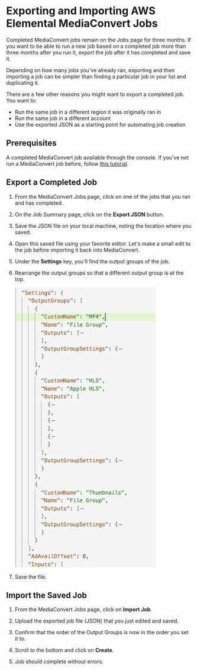 # Exporting and Importing AWS Elemental MediaConvert Jobs

Completed MediaConvert jobs remain on the Jobs page for three months. If you want to be able to run a new job based on a completed job more than three months after you run it, export the job after it has completed and save it. 

Depending on how many jobs you've already ran, exporting and then importing a job can be simpler than finding a particular job in your list and duplicating it.

There are a few other reasons you might want to export a completed job. You want to:
* Run the same job in a different region it was originally ran in
* Run the same job in a different account 
* Use the exported JSON as a starting point for automating job creation

## Prerequisites

A completed MediaConvert job available through the console. 
If you've not run a MediaConvert job before, follow [this tutorial](README.md).

## Export a Completed Job

1. From the MediaConvert Jobs page, click on one of the jobs that you ran and has completed.
1. On the Job Summary page, click on the  **Export JSON** button. 
1. Save the JSON file on your local machine, noting the location where you saved.
1. Open this saved file using your favorite editor. Let's make a small edit to the job before importing it back into MediaConvert.
1. Under the **Settings** key, you'll find the output groups of the job. 
1. Rearrange the output groups so that a different output group is at the top. 

    ![alt](../images/mediaconvert-json-output-groups.png)

1. Save the file.


## Import the Saved Job

1. From the MediaConvert Jobs page, click on **Import Job**.

1. Upload the exported job file (JSON) that you just edited  and saved.

1. Confirm that the order of the Output Groups is now in the order you set it to.

1. Scroll to the bottom and click on **Create**. 

1. Job should complete without errors.